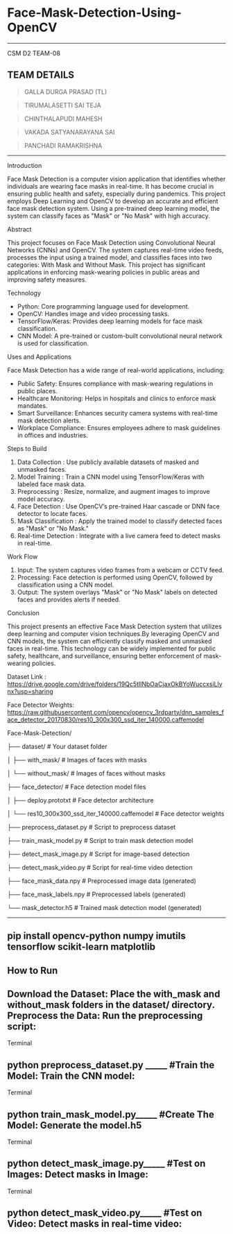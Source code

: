 # Face-Mask-Detection-Using-OpenCV
---------------------------------------------------------------------
CSM D2 TEAM-08

**TEAM DETAILS**
--------------------------------------------------------------------
> GALLA DURGA PRASAD (TL)

> TIRUMALASETTI SAI TEJA

> CHINTHALAPUDI MAHESH

> VAKADA SATYANARAYANA SAI

> PANCHADI RAMAKRISHNA

-------------------------------------------------------------------
Introduction

Face Mask Detection is a computer vision application that identifies whether individuals are wearing face masks in real-time. 
It has become crucial in ensuring public health and safety, especially during pandemics. 
This project employs  Deep Learning and OpenCV to develop an accurate and efficient face mask detection system.
Using a pre-trained deep learning model, the system can classify faces as "Mask" or "No Mask" with high accuracy.


Abstract

This project focuses on Face Mask Detection using Convolutional Neural Networks (CNNs) and OpenCV. 
The system captures real-time video feeds, processes the input using a trained model, and classifies faces into two categories: 
With Mask and Without Mask. 
This project has significant applications in enforcing mask-wearing policies in public areas and improving safety measures.


Technology

- Python: Core programming language used for development.
- OpenCV: Handles image and video processing tasks.
- TensorFlow/Keras: Provides deep learning models for face mask classification.
- CNN Model: A pre-trained or custom-built convolutional neural network is used for classification.


Uses and Applications

Face Mask Detection has a wide range of real-world applications, including:
- Public Safety: Ensures compliance with mask-wearing regulations in public places.
- Healthcare Monitoring: Helps in hospitals and clinics to enforce mask mandates.
- Smart Surveillance: Enhances security camera systems with real-time mask detection alerts.
- Workplace Compliance: Ensures employees adhere to mask guidelines in offices and industries.


Steps to Build

1. Data Collection : Use publicly available datasets of masked and unmasked faces.
2. Model Training : Train a CNN model using TensorFlow/Keras with labeled face mask data.
3. Preprocessing : Resize, normalize, and augment images to improve model accuracy.
4. Face Detection : Use OpenCV’s pre-trained Haar cascade or DNN face detector to locate faces.
5. Mask Classification : Apply the trained model to classify detected faces as "Mask" or "No Mask."
6. Real-time Detection : Integrate with a live camera feed to detect masks in real-time.


Work Flow

1. Input: The system captures video frames from a webcam or CCTV feed.
2. Processing: Face detection is performed using OpenCV, followed by classification using a CNN model.
3. Output: The system overlays "Mask" or "No Mask" labels on detected faces and provides alerts if needed.


Conclusion

This project presents an effective Face Mask Detection system that utilizes deep learning and computer vision techniques.By leveraging OpenCV and CNN models, the system can efficiently classify masked and unmasked faces in real-time. 
This technology can be widely implemented for public safety, healthcare, and surveillance, ensuring better enforcement of mask-wearing policies.



Dataset Link : https://drive.google.com/drive/folders/19Qc5tIlNbOaCjaxOkBYoWuccxsiLlynx?usp=sharing


Face Detector Weights: https://raw.githubusercontent.com/opencv/opencv_3rdparty/dnn_samples_face_detector_20170830/res10_300x300_ssd_iter_140000.caffemodel

Face-Mask-Detection/

├── dataset/  # Your dataset folder

│   ├── with_mask/          # Images of faces with masks

│   └── without_mask/        # Images of faces without masks

├── face_detector/           # Face detection model files     

│   ├── deploy.prototxt         # Face detector architecture

│   └── res10_300x300_ssd_iter_140000.caffemodel       # Face detector weights

├── preprocess_dataset.py     # Script to preprocess dataset
  
├── train_mask_model.py         # Script to train mask detection model

├── detect_mask_image.py        # Script for image-based detection

├── detect_mask_video.py   # Script for real-time video detection

├── face_mask_data.npy          # Preprocessed image data (generated)

├── face_mask_labels.npy       # Preprocessed labels (generated)

└── mask_detector.h5             # Trained mask detection model (generated)



------------
pip install opencv-python numpy imutils tensorflow scikit-learn matplotlib
--------------
**How to Run**
-----------
Download the Dataset: Place the with_mask and without_mask folders in the dataset/ directory.
Preprocess the Data: Run the preprocessing script:
-------
Terminal

python preprocess_dataset.py _____
#Train the Model: Train the CNN model:
-----
Terminal

python train_mask_model.py_____
#Create The Model: Generate the model.h5
-------
Terminal

python detect_mask_image.py_____
#Test on Images: Detect masks in Image:
------
Terminal

python detect_mask_video.py_____
#Test on Video: Detect masks in real-time video:
--------
